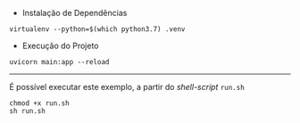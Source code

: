 - Instalação de Dependências
```shell script
virtualenv --python=$(which python3.7) .venv
```

- Execução do Projeto
```shell script
uvicorn main:app --reload
```

---

É possível executar este exemplo, a partir do _shell-script_ `run.sh`

```shell script
chmod +x run.sh
sh run.sh
```